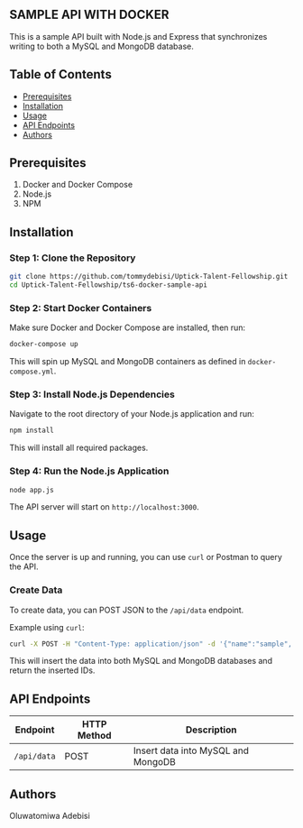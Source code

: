 ## SAMPLE API WITH DOCKER
This is a sample API built with Node.js and Express that synchronizes writing to both a MySQL and MongoDB database.

## Table of Contents

- [Prerequisites](#prerequisites)
- [Installation](#installation)
- [Usage](#usage)
- [API Endpoints](#api-endpoints)
- [Authors](#authors)


## Prerequisites
1. Docker and Docker Compose
2. Node.js
3. NPM

## Installation

### Step 1: Clone the Repository

```bash
git clone https://github.com/tommydebisi/Uptick-Talent-Fellowship.git
cd Uptick-Talent-Fellowship/ts6-docker-sample-api
```

### Step 2: Start Docker Containers

Make sure Docker and Docker Compose are installed, then run:

```bash
docker-compose up
```

This will spin up MySQL and MongoDB containers as defined in `docker-compose.yml`.

### Step 3: Install Node.js Dependencies

Navigate to the root directory of your Node.js application and run:

```bash
npm install
```

This will install all required packages.

### Step 4: Run the Node.js Application

```bash
node app.js
```

The API server will start on `http://localhost:3000`.

## Usage

Once the server is up and running, you can use `curl` or Postman to query the API.

### Create Data

To create data, you can POST JSON to the `/api/data` endpoint.

Example using `curl`:

```bash
curl -X POST -H "Content-Type: application/json" -d '{"name":"sample", "value":10}' http://localhost:3000/api/data
```

This will insert the data into both MySQL and MongoDB databases and return the inserted IDs.

## API Endpoints

| Endpoint   | HTTP Method | Description                           |
|------------|-------------|---------------------------------------|
| `/api/data` | POST        | Insert data into MySQL and MongoDB    |

## Authors
Oluwatomiwa Adebisi
